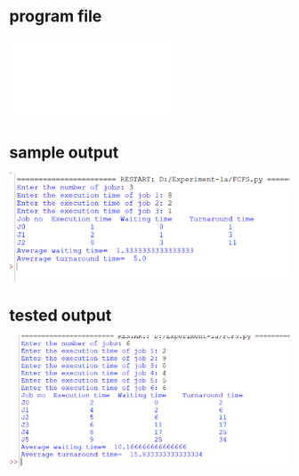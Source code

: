 # program file
![program file](SJF.py)

# sample output
![sample output](programoutput.png)

# tested output
![tested output](testedoutput.png)
